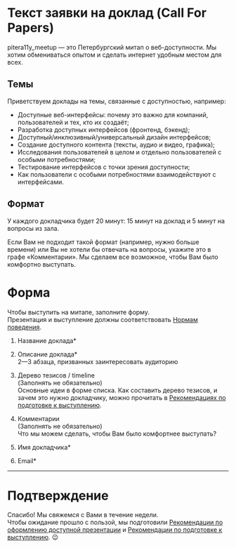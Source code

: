 # Текст заявки на доклад (Call For Papers)

pitera11y_meetup — это Петербургский митап о веб-доступности. Мы хотим обмениваться опытом и сделать интернет удобным местом для всех. 

## Темы

Приветствуем доклады на темы, связанные с доступностью, например:

* Доступные веб-интерфейсы: почему это важно для компаний, пользователей и тех, кто их создаёт;
* Разработка доступных интерфейсов (фронтенд, бэкенд);
* Доступный/инклюзивный/универсальный дизайн интерфейсов;
* Создание доступного контента (тексты, аудио и видео, графика);
* Исследования пользователей в целом и отдельно пользователей с особыми потребностями;
* Тестирование интерфейсов с точки зрения доступности;
* Как пользователи с особыми потребностями взаимодействуют с интерфейсами.

## Формат

У каждого докладчика будет 20 минут: 15 минут на доклад и 5 минут на вопросы из зала.

Если Вам не подходит такой формат (например, нужно больше времени) или Вы не хотели бы отвечать на вопросы, укажите это в графе «Комментарии». Мы сделаем все возможное, чтобы Вам было комфортно выступать.


# Форма

Чтобы выступить на митапе, заполните форму.<br> 
Презентация и выступление должны соответствовать [Нормам поведения](./code-of-conduct.md).

1. Название доклада*


2. Описание доклада*<br>
   2—3 абзаца, призванных заинтересовать аудиторию


3. Дерево тезисов / timeline<br>
   (Заполнять не обязательно)<br>
   Основные идеи в форме списка. Как составить дерево тезисов, и зачем это нужно докладчику, можно прочитать в [Рекомендациях по подготовке к выступлению](./talk-guidelines.md#структура-доклада).


4. Комментарии<br>
   (Заполнять не обязательно)<br>
   Что мы можем сделать, чтобы Вам было комфортнее выступать?
  

5. Имя докладчика*


6. Email*



____

# Подтверждение

Спасибо! Мы свяжемся с Вами в течение недели.<br>
Чтобы ожидание прошло с пользой, мы подготовили [Рекомендации по оформлению доступной презентации](./accessible-slide-guidelines.md) и [Рекомендации по подготовке к выступлению](./talk-guidelines.md). 😉
